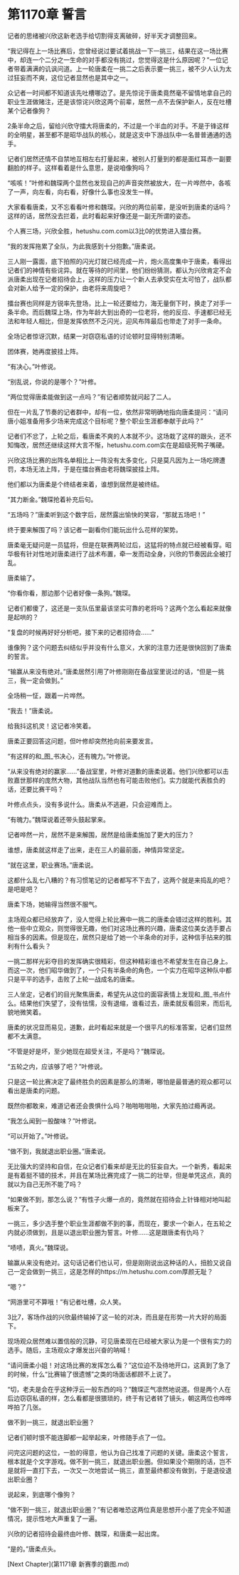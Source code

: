 # 第1170章 誓言

记者的思绪被兴欣这新老选手给切割得支离破碎，好半天才调整回来。

“我记得在上一场比赛后，您曾经说过要试着挑战一下一挑三，结果在这一场比赛中，却连一个二分之一生命的对手都没有挑过，您觉得这是什么原因呢？”一位记者带着满满的讥讽问道。上一轮唐柔在一挑二之后表示要一挑三，被不少人认为太过狂妄而不爽，这位记者显然也是其中之一。

众记者一时间都不知道该先吐槽哪边了。是先惊诧于唐柔竟然毫不留情地拿自己的职业生涯做赌注，还是该惊诧兴欣这两个前辈，居然一点不去保护新人，反在吐槽某个记者像狗？

2条半命之后，留给兴欣守擂大将唐柔的，不过是一个半血的对手。不是于锋这样的全明星，甚至都不是昭华战队的核心，就是这支中下游战队中一名普普通通的选手。

记者们居然还情不自禁地互相左右打量起来，被别人打量到的都是面红耳赤一副要翻脸的样子。这样看着是什么意思，是说咱像狗吗？

“咳咳！”叶修和魏琛两个显然也发现自己的声音突然被放大，在一片哗然中，各咳了一声，向左看，向右看，好像什么事也没发生一样。

大家看看唐柔，又不忘看看叶修和魏琛。兴欣的两位前辈，是没听到唐柔的话吗？这样的话，居然没去拦着，此时看起来好像还是一副无所谓的姿态。

个人赛三场，兴欣全胜，hetushu.com.com以3比0的优势进入擂台赛。

“我的发挥拖累了全队，为此我感到十分抱歉。”唐柔说。

三人刚一露面，底下拍照的闪光灯就已经亮成一片，炮火高度集中于唐柔，看得出记者们的神情有些诧异。就在等待的时间里，他们纷纷猜测，都认为兴欣肯定不会派唐柔出现在记者招待会上，这样的压力让一个新人去承受实在太可怕了，战队都会对新人给予一定的保护，由老将来周旋吧？

擂台赛也同样是方锐率先登场，比上一轮还要给力，海无量倒下时，换走了对手一条半命。而后魏琛上场，作为年龄大到出奇的一位老将，他的反应、手速都已经无法和年轻人相比，但是发挥依然不乏闪光，迎风布阵最后也带走了对手一条命。

全场记者惊讶沉默，结果一对窃窃私语的讨论顿时显得特别清晰。

团体赛，她再度披挂上阵。

“有决心。”叶修说。

“别乱说，你说的是哪个？”叶修。

“两位觉得唐柔能做到这一点吗？”有记者顺势就问起了二人。

但在一片乱了节奏的记者群中，却有一位，依然非常明确地指向唐柔提问：“请问唐小姐准备用多少场来完成这个目标呢？整个职业生涯都奉献于此吗？”

记者们不忿了，上轮之后，看唐柔不爽的人本就不少。这场栽了这样的跟头，还不知悔改，居然还继续这样大言不惭，hetushu.com.com实在是超级死鸭子嘴硬。

兴欣这场比赛的出阵名单相比上一阵没有太多变化，只是莫凡因为上一场吃牌遭罚，本场无法上阵，于是在擂台赛由老将魏琛披挂上阵。

他们都以为唐柔是个终结者来着，谁想到居然是被终结。

“其力断金。”魏琛抢着补充后句。

“五场吗？”唐柔听到这个数字后，居然露出愉快的笑容，“那就五场吧！”

终于要来解围了吗？该记者一副看你们能玩出什么花样的架势。

唐柔毫无疑问是一员猛将，但是在联赛两轮过后，这猛将的特点就已经被看穿。昭华极有针对性地对唐柔进行了战术布置，牵一发而动全身，兴欣的节奏因此全被打乱。

唐柔输了。

“你看你看，那边那个记者好像一条狗。”魏琛。

记者们都傻了，这还是一支队伍里最该坚实可靠的老将吗？这两个怎么看起来就像是起哄的？

“复盘的时候再好好分析吧，接下来的记者招待会……”

谁像狗？这个问题去纠结似乎并没有什么意义，大家的注意力还是很快回到了唐柔的誓言。

“输赢从来没有绝对。”唐柔居然引用了叶修刚刚在备战室里说过的话，“但是一挑三，我一定会做到。”

全场稍一怔，跟着一片哗然。

“我去！”唐柔说。

给我抖这机灵！这记者冷笑着。

唐柔正要回答这问题，但叶修却突然抢向前来要发言。

“有这样的和_图_书决心，还有魄力。”叶修说。

“从来没有绝对的赢家……”备战室里，叶修对道歉的唐柔说着。他们兴欣都可以击败嘉世那样的庞然大物，其他战队当然也有可能击败他们。实力就能代表胜负的话，还要比赛干吗？

叶修点点头，没有多说什么。唐柔从不逃避，只会迎难而上。

“有魄力。”魏琛说着还带头鼓起掌来。

记者哗然一片，居然不是来解围，居然是给唐柔施加了更大的压力？

谁想，唐柔就这样走了出来，走在三人的最前面，神情异常坚定。

“就在这里，职业赛场。”唐柔说。

这都什么乱七八糟的？有习惯笔记的记者都写不下去了，这两个就是来捣乱的吧？是吧是吧？

唐柔下场，她输得当然很不服气。

主场观众都已经放弃了，没人觉得上轮比赛中一挑二的唐柔会错过这样的胜利。其他一些中立观众，则觉得很无趣，他们对这场比赛的兴趣，唐柔这位美女选手要占相当多的因素。但是现在，居然只是给了她一个半条命的对手，这种信手拈来的胜利有什么看头？

一挑二那样光彩夺目的发挥确实很精彩，但这种精彩谁也不希望发生在自己身上。而这一次，他们昭华做到了，一个只有半条命的角色，一个实力在昭华这种队中都只是平平的选手，击败了上轮一战成名的唐柔。

三人坐定，记者们的目光聚焦唐柔，希望先从这位的面容表情上发现和_图_书点什么。结果他们失望了，没有怯懦，没有退缩，谁看过去，唐柔就反看回来，而后礼貌地微笑着。

唐柔的状况显而易见，道歉，此时看起来就是一个很平凡的标准答案，记者们显然都不太满意。

“不管是好是坏，至少她现在超受关注，不是吗？”魏琛说。

“五轮之内，应该够了吧？”叶修说。

只是这一轮比赛决定了最终胜负的因素是那么的清晰，哪怕是最普通的观众都可以看出是唐柔的问题。

既然你都敢来，难道记者还会畏惧什么吗？啪啪啪啪啪，大家先拍过瘾再说。

“我怎么闻到一股酸味？”叶修说。

“可以开始了。”叶修说。

“做不到，我就退出职业圈。”唐柔说。

无比强大的坚持和自信，在众记者们看来却是无比的狂妄自大。一个新秀，看起来是有着挺不错的技术，并且在某场比赛完成了一挑二的壮举，但是单凭这点，真的就以为自己无所不能了吗？

“如果做不到，那怎么说？”有性子火爆一点的，竟然就在招待会上针锋相对地叫起板来了。

一挑三，多少选手整个职业生涯都做不到的事，而现在，要求一个新人，在五轮之内就必须做到，且是以退出职业圈为誓言。叶修……这是跟唐柔有仇吗？

“啧啧，真火。”魏琛说。

输赢从来没有绝对。这句话记者们也认可，但是刚刚说出这种话的人，扭脸又说自己一定会做到一挑三，这是怎样的https://m.hetushu.com.com厚颜无耻？

“嗯？”

“网游里可不算哦！”有记者吐槽，众人笑。

3比7，客场作战的兴欣最终输掉了这一轮的对决，而且是在形势一片大好的局面下。

现场观众居然难以置信般的沉静，可见唐柔现在已经被大家认为是一个很有实力的选手。随后，主场观众才爆发出兴奋的呐喊！

“请问唐柔小姐！对这场比赛的发挥怎么看？”这位迫不及待地开口，这真到了急了的时候，什么“比赛输了很遗憾”之类的场面话都顾不上说了。

“切，老夫是会在乎这种浮云一般东西的吗？”魏琛正气凛然地说道。但是两个人在后边窃窃私语的样，怎么看都是很猥琐的，终于有记者转了镜头，朝这两位也哗哗哗拍了几张。

做不到一挑三，就退出职业圈？

记者们顿时恨不能连脚都一起举起来，叶修随手点了一位。

问完这问题的这位，一脸的得意，他认为自己找准了问题的关键。唐柔这个誓言，根本就是个文字游戏。做不到一挑三，就退出职业圈。但如果没个期限的话，岂不是就将一直打下去，一次又一次地尝试一挑三，直至最终都没有做到，于是退役退出职业圈？

说起来，到底哪个像狗？

“做不到一挑三，就退出职业圈？”有记者唯恐这两位真是思想开小差了完全不知道情况，提示性地大声重复了一遍。

兴欣的记者招待会最终由叶修、魏琛，和唐柔一起出席。

“是的。”唐柔点头。



[Next Chapter](第1171章 新赛季的霸图.md)